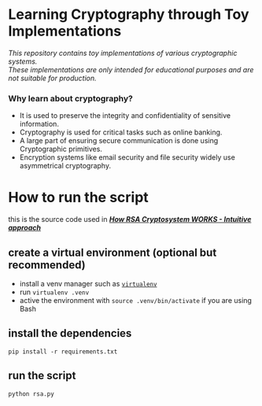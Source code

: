# Learning Cryptography through Toy Implementations

<i>This repository contains toy implementations of various cryptographic systems.</i><br>
<i>These implementations are only intended for educational purposes and are not suitable for production.</i>

### Why learn about cryptography?

- It is used to preserve the integrity and confidentiality of sensitive information.
- Cryptography is used for critical tasks such as online banking.  
- A large part of ensuring secure communication is done using Cryptographic primitives.
- Encryption systems like email security and file security widely use asymmetrical cryptography.


# How to run the script
this is the source code used in [**<i>How RSA Cryptosystem WORKS - Intuitive approach</i>**](https://youtu.be/nvcssTsiavg)

## create a virtual environment (optional but recommended)
- install a venv manager such as [`virtualenv`](https://github.com/pypa/virtualenv)
- run `virtualenv .venv`
- active the environment with `source .venv/bin/activate` if you are using Bash

## install the dependencies
```shell
pip install -r requirements.txt
```

## run the script
```shell
python rsa.py
```
